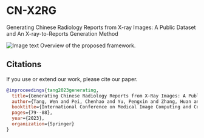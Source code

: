 # CN-X2RG
Generating Chinese Radiology Reports from X-ray Images: A Public Dataset and An X-ray-to-Reports Generation Method

![Image text]([https://github.com/Endless-Hao/CN-X2RG/blob/main/figure/Figure1.pdf](https://github.com/Endless-Hao/CN-X2RG/blob/main/figure/overview.jpg))
Overview of the proposed framework.

## Citations
If you use or extend our work, please cite our paper.
```bibtex
@inproceedings{tang2023generating,
  title={Generating Chinese Radiology Reports from X-Ray Images: A Public Dataset and an X-ray-to-Reports Generation Method},
  author={Tang, Wen and Pei, Chenhao and Yu, Pengxin and Zhang, Huan and Min, Xiangde and Chen, Cancan and Kang, Han and Xu, Weixin and Zhang, Rongguo},
  booktitle={International Conference on Medical Image Computing and Computer-Assisted Intervention},
  pages={79--88},
  year={2023},
  organization={Springer}
}
```
